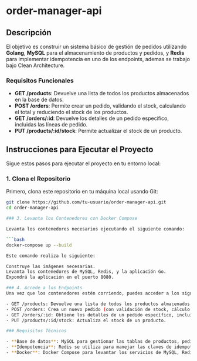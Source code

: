 # order-manager-api


## Descripción

El objetivo es construir un sistema básico de gestión de pedidos utilizando **Golang**, **MySQL** para el almacenamiento de productos y pedidos, y **Redis** para implementar idempotencia en uno de los endpoints, ademas se trabajo bajo Clean Architecture.

### Requisitos Funcionales

- **GET /products**: Devuelve una lista de todos los productos almacenados en la base de datos.
- **POST /orders**: Permite crear un pedido, validando el stock, calculando el total y reduciendo el stock de los productos.
- **GET /orders/:id**: Devuelve los detalles de un pedido específico, incluidas las líneas de pedido.
- **PUT /products/:id/stock**: Permite actualizar el stock de un producto.

## Instrucciones para Ejecutar el Proyecto

Sigue estos pasos para ejecutar el proyecto en tu entorno local:

### 1. Clona el Repositorio

Primero, clona este repositorio en tu máquina local usando Git:

```bash
git clone https://github.com/tu-usuario/order-manager-api.git
cd order-manager-api

### 3. Levanta los Contenedores con Docker Compose

Levanta los contenedores necesarios ejecutando el siguiente comando:

```bash
docker-compose up --build

Este comando realiza lo siguiente:

Construye las imágenes necesarias.
Levanta los contenedores de MySQL, Redis, y la aplicación Go.
Expondrá la aplicación en el puerto 8080.

### 4. Accede a los Endpoints
Una vez que los contenedores estén corriendo, puedes acceder a los siguientes endpoints:

- GET /products: Devuelve una lista de todos los productos almacenados en la base de datos.
- POST /orders: Crea un nuevo pedido (con validación de stock, cálculo del total y reducción del stock). 
- GET /orders/:id: Obtiene los detalles de un pedido específico, incluidos los artículos del pedido.
- PUT /products/:id/stock: Actualiza el stock de un producto.

### Requisitos Técnicos

- **Base de datos**: MySQL para gestionar las tablas de productos, pedidos y detalles.
- **Idempotencia**: Redis se utiliza para manejar las claves de idempotencia en el endpoint de creación de pedidos.
- **Docker**: Docker Compose para levantar los servicios de MySQL, Redis y la aplicación Go.



